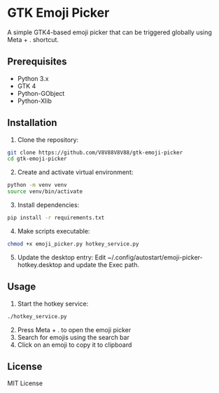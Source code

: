 # GTK Emoji Picker

A simple GTK4-based emoji picker that can be triggered globally using Meta + . shortcut.

## Prerequisites

- Python 3.x
- GTK 4
- Python-GObject
- Python-Xlib

## Installation

1. Clone the repository:
```bash
git clone https://github.com/V8V88V8V88/gtk-emoji-picker
cd gtk-emoji-picker
```

2. Create and activate virtual environment:
```bash
python -m venv venv
source venv/bin/activate
```

3. Install dependencies:
```bash
pip install -r requirements.txt
```

4. Make scripts executable:
```bash
chmod +x emoji_picker.py hotkey_service.py
```

5. Update the desktop entry:
Edit ~/.config/autostart/emoji-picker-hotkey.desktop and update the Exec path.

## Usage

1. Start the hotkey service:
```bash
./hotkey_service.py
```

2. Press Meta + . to open the emoji picker
3. Search for emojis using the search bar
4. Click on an emoji to copy it to clipboard

## License

MIT License
